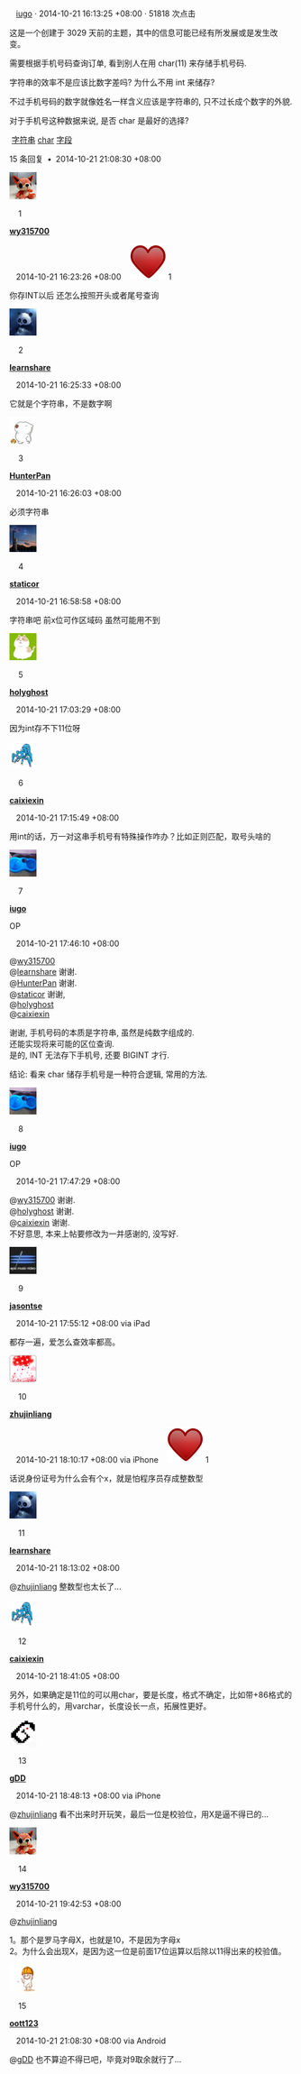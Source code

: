   

   [iugo](https://www.v2ex.com/member/iugo) · 2014-10-21 16:13:25 +08:00 · 51818 次点击

这是一个创建于 3029 天前的主题，其中的信息可能已经有所发展或是发生改变。

需要根据手机号码查询订单, 看到别人在用 char(11) 来存储手机号码.  
  
字符串的效率不是应该比数字差吗? 为什么不用 int 来储存?  
  
不过手机号码的数字就像姓名一样含义应该是字符串的, 只不过长成个数字的外貌.  
  
对于手机号这种数据来说, 是否 char 是最好的选择?

 [字符串](https://www.v2ex.com/tag/%E5%AD%97%E7%AC%A6%E4%B8%B2) [char](https://www.v2ex.com/tag/char) [字段](https://www.v2ex.com/tag/%E5%AD%97%E6%AE%B5)

15 条回复  **•**  2014-10-21 21:08:30 +08:00

![wy315700](media/wy315700.png)

    1

**[wy315700](https://www.v2ex.com/member/wy315700)**   

   2014-10-21 16:23:26 +08:00    ![❤️](media/❤️.png) 1

你存INT以后 还怎么按照开头或者尾号查询

![learnshare](media/learnshare.png)

    2

**[learnshare](https://www.v2ex.com/member/learnshare)**   

   2014-10-21 16:25:33 +08:00

它就是个字符串，不是数字啊

![HunterPan](media/HunterPan.png)

    3

**[HunterPan](https://www.v2ex.com/member/HunterPan)**   

   2014-10-21 16:26:03 +08:00

必须字符串

![staticor](media/staticor.png)

    4

**[staticor](https://www.v2ex.com/member/staticor)**   

   2014-10-21 16:58:58 +08:00

字符串吧 前x位可作区域码 虽然可能用不到

![holyghost](media/holyghost.png)

    5

**[holyghost](https://www.v2ex.com/member/holyghost)**   

   2014-10-21 17:03:29 +08:00

因为int存不下11位呀

![caixiexin](media/caixiexin.png)

    6

**[caixiexin](https://www.v2ex.com/member/caixiexin)**   

   2014-10-21 17:15:49 +08:00

用int的话，万一对这串手机号有特殊操作咋办？比如正则匹配，取号头啥的

![iugo](media/iugo.png)

    7

**[iugo](https://www.v2ex.com/member/iugo)**   

OP

   2014-10-21 17:46:10 +08:00

@[wy315700](https://www.v2ex.com/member/wy315700)  
@[learnshare](https://www.v2ex.com/member/learnshare) 谢谢.  
@[HunterPan](https://www.v2ex.com/member/HunterPan) 谢谢.  
@[staticor](https://www.v2ex.com/member/staticor) 谢谢,  
@[holyghost](https://www.v2ex.com/member/holyghost)  
@[caixiexin](https://www.v2ex.com/member/caixiexin)  
  
谢谢, 手机号码的本质是字符串, 虽然是纯数字组成的.  
还能实现将来可能的区位查询.  
是的, INT 无法存下手机号, 还要 BIGINT 才行.  
  
结论: 看来 char 储存手机号是一种符合逻辑, 常用的方法.

![iugo](media/iugo.png)

    8

**[iugo](https://www.v2ex.com/member/iugo)**   

OP

   2014-10-21 17:47:29 +08:00

@[wy315700](https://www.v2ex.com/member/wy315700) 谢谢.  
@[holyghost](https://www.v2ex.com/member/holyghost) 谢谢.  
@[caixiexin](https://www.v2ex.com/member/caixiexin) 谢谢.  
不好意思, 本来上帖要修改为一并感谢的, 没写好.

![jasontse](media/jasontse.jpg)

    9

**[jasontse](https://www.v2ex.com/member/jasontse)**   

   2014-10-21 17:55:12 +08:00 via iPad

都存一遍，爱怎么查效率都高。

![zhujinliang](media/zhujinliang.png)

    10

**[zhujinliang](https://www.v2ex.com/member/zhujinliang)**   

   2014-10-21 18:10:17 +08:00 via iPhone    ![❤️](media/❤️.png) 1

话说身份证号为什么会有个x，就是怕程序员存成整数型

![learnshare](media/learnshare.png)

    11

**[learnshare](https://www.v2ex.com/member/learnshare)**   

   2014-10-21 18:13:02 +08:00

@[zhujinliang](https://www.v2ex.com/member/zhujinliang) 整数型也太长了...

![caixiexin](media/caixiexin.png)

    12

**[caixiexin](https://www.v2ex.com/member/caixiexin)**   

   2014-10-21 18:41:05 +08:00

另外，如果确定是11位的可以用char，要是长度，格式不确定，比如带+86格式的手机号什么的，用varchar，长度设长一点，拓展性更好。

![gDD](media/gDD.png)

    13

**[gDD](https://www.v2ex.com/member/gDD)**   

   2014-10-21 18:48:13 +08:00 via iPhone

@[zhujinliang](https://www.v2ex.com/member/zhujinliang) 看不出来时开玩笑，最后一位是校验位，用X是逼不得已的…

![wy315700](media/wy315700.png)

    14

**[wy315700](https://www.v2ex.com/member/wy315700)**   

   2014-10-21 19:42:53 +08:00

@[zhujinliang](https://www.v2ex.com/member/zhujinliang)  
  
1。那个是罗马字母X，也就是10，不是因为字母x  
2。为什么会出现X，是因为这一位是前面17位运算以后除以11得出来的校验值。

![oott123](media/oott123.png)

    15

**[oott123](https://www.v2ex.com/member/oott123)**   

   2014-10-21 21:08:30 +08:00 via Android

@[gDD](https://www.v2ex.com/member/gDD) 也不算迫不得已吧，毕竟对9取余就行了…